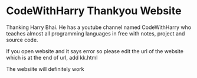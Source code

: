 # CodeWithHarry Thankyou Website
Thanking Harry Bhai. He has a youtube channel named CodeWithHarry who teaches almost all programming languages in free with notes, project and source code.

If you open website and it says error so please edit the url of the website which is at the end of url, add kk.html

The websiite will definitely work
